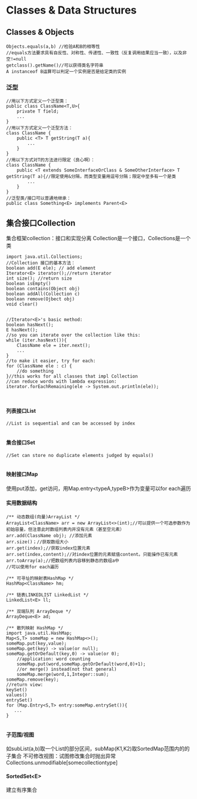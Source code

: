 # Classes & Data Structures

## Classes & Objects

```text
Objects.equals(a,b) //检验A和B的相等性
//equals方法要求具有自反性、对称性、传递性、一致性（反复调用结果应当一致），以及非空!=null
getclass().getName()//可以获得类名字符串
A instanceof B运算可以判定一个实例是否是给定类的实例
```

### 泛型

```text
//用以下方式定义一个泛型类：
public class ClassName<T,U>{
    private T field;
    ...
}
//用以下方式定义一个泛型方法：
class ClassName {
    public <T> T getString(T a){
        ...
    }
}
//用以下方式对T的方法进行限定（良心啊）：
class ClassName {
    public <T extends SomeInterfaceOrClass & SomeOtherInterface> T getString(T a){//限定使用&分隔，而类型变量用逗号分隔；限定中至多有一个是类
        ...
    }
}
//泛型类/接口可以普通地继承：
public class Something<E> implements Parent<E>
```

## 集合接口Collection

集合框架collection：接口和实现分离 Collection是一个接口，Collections是一个类

```text
import java.util.Collections;
//Collection 接口的基本方法：
boolean add(E ele); // add element
Iterator<E> iterator();//return iterator
int size(); //return size
boolean isEmpty()
boolean contains(Object obj)
boolean addAll(Collection c)
boolean remove(Ojbect obj)
void clear()
​
​
//Iterator<E>'s basic method:
boolean hasNext();
E hasNext();
//so you can iterate over the collection like this:
while (iter.hasNext()){
    ClassName ele = iter.next();
    ...
}
//to make it easier, try for each:
for (ClassName ele : c) {
    //do something
}//this works for all classes that impl Collection
//can reduce words with lambda expression:
iterator.forEachRemaining(ele -> System.out.println(ele));
​
​
```

#### 列表接口List

```text
//List is sequential and can be accessed by index
​
```

#### 集合接口Set

```text
//Set can store no duplicate elements judged by equals()
​
```

#### 映射接口Map

使用put添加，get访问，用Map.entry&lt;typeA,typeB&gt;作为变量可以for each遍历

#### 实用数据结构

```text
/** 动态数组(向量)ArrayList */
ArrayList<ClassName> arr = new ArrayList<>(int);//可以提供一个可选参数作为初始容量，但注意此时数组列表内并没有元素（甚至空元素）
arr.add(ClassName obj); //添加元素
arr.size()；//获取数组大小
arr.get(index);//获取index位置元素
arr.set(index,content);//对index位置的元素赋值content。只能操作已有元素
arr.toArray(a);//把数组列表内容移到静态的数组a中
//可以使用for each遍历
​
/** 可寻址的映射表HashMap */
HashMap<ClassName> hm;
​
/** 链表LINKEDLIST LinkedList */
LinkedList<E> ll;
​
/** 双端队列 ArrayDeque */
ArrayDeque<E> ad;
​
/** 散列映射 HashMap */
import java.util.HashMap;
Map<S,T> someMap = new HashMap<>();
someMap.put(key,value);
someMap.get(key) -> value(or null);
someMap.getOrDefault(key,0) -> value(or 0);
    //application: word counting
    someMap.put(word,someMap.getOrDefault(word,0)+1);
    //or merge() instead(not that general)
    someMap.merge(word,1,Integer::sum);
someMap.remove(key);
//return view:
keySet()
values()
entrySet()
for (Map.Entry<S,T> entry:someMap.entrySet()){
   ...
}
​
```

#### 子范围/视图

如subList\(a,b\)取一个List的部分区间，subMap\(K1,K2\)取SortedMap范围内的的子集合 不可修改视图：试图修改集合时抛出异常 Collections.unmodifiable\[somecollectiontype\]

#### SortedSet&lt;E&gt;

建立有序集合

